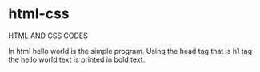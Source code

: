 # html-css
HTML AND CSS CODES

In html hello world is the simple program. 
Using the head tag that is h1 tag the hello world text is printed in bold text.
